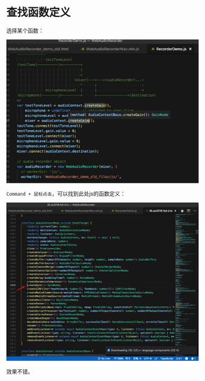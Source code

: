 # 查找函数定义

选择某个函数：

![选择某个函数](../assets/img/choose_some_function.png)

`Command + 鼠标点击`，可以找到此处js的函数定义：

![可以跳转到函数定义](../assets/img/jump_to_function_definition.png)

效果不错。